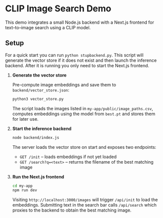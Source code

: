 # CLIP Image Search Demo

This demo integrates a small Node.js backend with a Next.js
frontend for text–to–image search using a CLIP model.

## Setup

For a quick start you can run `python stupbackend.py`. This script will generate
the vector store if it does not exist and then launch the inference backend.
After it is running you only need to start the Next.js frontend.

1. **Generate the vector store**

   Pre-compute image embeddings and save them to `backend/vector_store.json`:

   ```bash
   python3 vector_store.py
   ```

   The script loads the images listed in `my-app/public/image_paths.csv`,
   computes embeddings using the model from `best.pt` and stores them
   for later use.

2. **Start the inference backend**

   ```bash
   node backend/index.js
   ```

   The server loads the vector store on start and exposes two endpoints:

   - `GET /init` – loads embeddings if not yet loaded
   - `GET /search?q=<text>` – returns the filename of the best matching image

3. **Run the Next.js frontend**

   ```bash
   cd my-app
   npm run dev
   ```

   Visiting `http://localhost:3000/images` will trigger `/api/init` to load the
   embeddings. Submitting text in the search bar calls `/api/search` which
   proxies to the backend to obtain the best matching image.
